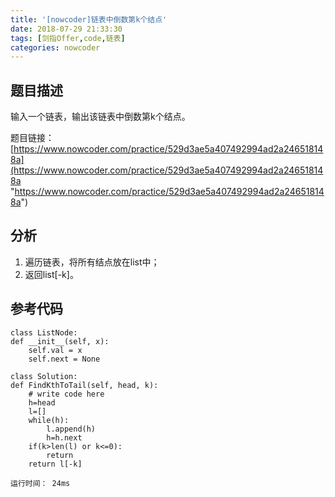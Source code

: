 ```yaml
---
title: '[nowcoder]链表中倒数第k个结点'
date: 2018-07-29 21:33:30
tags: [剑指Offer,code,链表]
categories: nowcoder
---
```


## 题目描述

输入一个链表，输出该链表中倒数第k个结点。

题目链接： [https://www.nowcoder.com/practice/529d3ae5a407492994ad2a246518148a](https://www.nowcoder.com/practice/529d3ae5a407492994ad2a246518148a "https://www.nowcoder.com/practice/529d3ae5a407492994ad2a246518148a")

<!-- more -->

## 分析

1. 遍历链表，将所有结点放在list中；
2. 返回list[-k]。

## 参考代码

	class ListNode:
    def __init__(self, x):
        self.val = x
        self.next = None

	class Solution:
    def FindKthToTail(self, head, k):
        # write code here
        h=head
        l=[]
        while(h):
            l.append(h)
            h=h.next
        if(k>len(l) or k<=0):
            return
        return l[-k]

	运行时间： 24ms